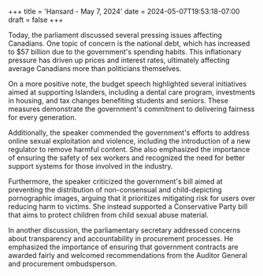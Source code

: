 +++
title = 'Hansard - May 7, 2024'
date = 2024-05-07T19:53:18-07:00
draft = false
+++

Today, the parliament discussed several pressing issues affecting Canadians. One topic of concern is the national debt, which has increased to $57 billion due to the government's spending habits. This inflationary pressure has driven up prices and interest rates, ultimately affecting average Canadians more than politicians themselves.

On a more positive note, the budget speech highlighted several initiatives aimed at supporting Islanders, including a dental care program, investments in housing, and tax changes benefiting students and seniors. These measures demonstrate the government's commitment to delivering fairness for every generation.

Additionally, the speaker commended the government's efforts to address online sexual exploitation and violence, including the introduction of a new regulator to remove harmful content. She also emphasized the importance of ensuring the safety of sex workers and recognized the need for better support systems for those involved in the industry.

Furthermore, the speaker criticized the government's bill aimed at preventing the distribution of non-consensual and child-depicting pornographic images, arguing that it prioritizes mitigating risk for users over reducing harm to victims. She instead supported a Conservative Party bill that aims to protect children from child sexual abuse material.

In another discussion, the parliamentary secretary addressed concerns about transparency and accountability in procurement processes. He emphasized the importance of ensuring that government contracts are awarded fairly and welcomed recommendations from the Auditor General and procurement ombudsperson.